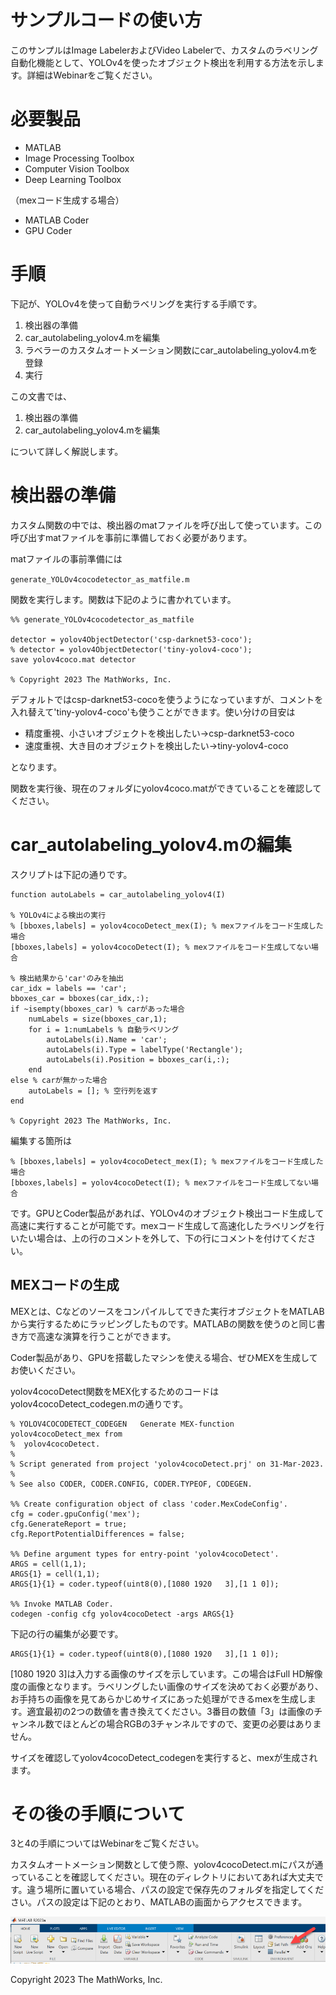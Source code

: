 # サンプルコードの使い方

このサンプルはImage LabelerおよびVideo Labelerで、カスタムのラベリング自動化機能として、YOLOv4を使ったオブジェクト検出を利用する方法を示します。詳細はWebinarをご覧ください。

# 必要製品

   -  MATLAB 
   -  Image Processing Toolbox 
   -  Computer Vision Toolbox 
   -  Deep Learning Toolbox 

（mexコード生成する場合）

   -  MATLAB Coder 
   -  GPU Coder 

# 手順

下記が、YOLOv4を使って自動ラベリングを実行する手順です。

   1.  検出器の準備 
   1.  car_autolabeling_yolov4.mを編集 
   1.  ラベラーのカスタムオートメーション関数にcar_autolabeling_yolov4.mを登録 
   1.  実行 

この文書では、

   1.  検出器の準備 
   1.  car_autolabeling_yolov4.mを編集 

について詳しく解説します。

# 検出器の準備

カスタム関数の中では、検出器のmatファイルを呼び出して使っています。この呼び出すmatファイルを事前に準備しておく必要があります。

matファイルの事前準備には

`generate_YOLOv4cocodetector_as_matfile.m`

関数を実行します。関数は下記のように書かれています。

```matlab:Code(Display)
%% generate_YOLOv4cocodetector_as_matfile

detector = yolov4ObjectDetector('csp-darknet53-coco');
% detector = yolov4ObjectDetector('tiny-yolov4-coco');
save yolov4coco.mat detector

% Copyright 2023 The MathWorks, Inc.
```

デフォルトではcsp-darknet53-cocoを使うようになっていますが、コメントを入れ替えて'tiny-yolov4-coco'も使うことができます。使い分けの目安は

   -  精度重視、小さいオブジェクトを検出したい→csp-darknet53-coco 
   -  速度重視、大き目のオブジェクトを検出したい→tiny-yolov4-coco 

となります。

関数を実行後、現在のフォルダにyolov4coco.matができていることを確認してください。

# car_autolabeling_yolov4.mの編集

スクリプトは下記の通りです。

```matlab:Code(Display)
function autoLabels = car_autolabeling_yolov4(I)

% YOLOv4による検出の実行
% [bboxes,labels] = yolov4cocoDetect_mex(I); % mexファイルをコード生成した場合
[bboxes,labels] = yolov4cocoDetect(I); % mexファイルをコード生成してない場合

% 検出結果から'car'のみを抽出
car_idx = labels == 'car';
bboxes_car = bboxes(car_idx,:);
if ~isempty(bboxes_car) % carがあった場合
    numLabels = size(bboxes_car,1);
    for i = 1:numLabels % 自動ラベリング
        autoLabels(i).Name = 'car';
        autoLabels(i).Type = labelType('Rectangle');
        autoLabels(i).Position = bboxes_car(i,:);
    end
else % carが無かった場合
    autoLabels = []; % 空行列を返す
end

% Copyright 2023 The MathWorks, Inc.
```

編集する箇所は

```matlab:Code(Display)
% [bboxes,labels] = yolov4cocoDetect_mex(I); % mexファイルをコード生成した場合
[bboxes,labels] = yolov4cocoDetect(I); % mexファイルをコード生成してない場合
```

です。GPUとCoder製品があれば、YOLOv4のオブジェクト検出コード生成して高速に実行することが可能です。mexコード生成して高速化したラベリングを行いたい場合は、上の行のコメントを外して、下の行にコメントを付けてください。

## MEXコードの生成

MEXとは、Cなどのソースをコンパイルしてできた実行オブジェクトをMATLABから実行するためにラッピングしたものです。MATLABの関数を使うのと同じ書き方で高速な演算を行うことができます。

Coder製品があり、GPUを搭載したマシンを使える場合、ぜひMEXを生成してお使いください。

yolov4cocoDetect関数をMEX化するためのコードはyolov4cocoDetect_codegen.mの通りです。

```matlab:Code(Display)
% YOLOV4COCODETECT_CODEGEN   Generate MEX-function yolov4cocoDetect_mex from
%  yolov4cocoDetect.
% 
% Script generated from project 'yolov4cocoDetect.prj' on 31-Mar-2023.
% 
% See also CODER, CODER.CONFIG, CODER.TYPEOF, CODEGEN.

%% Create configuration object of class 'coder.MexCodeConfig'.
cfg = coder.gpuConfig('mex');
cfg.GenerateReport = true;
cfg.ReportPotentialDifferences = false;

%% Define argument types for entry-point 'yolov4cocoDetect'.
ARGS = cell(1,1);
ARGS{1} = cell(1,1);
ARGS{1}{1} = coder.typeof(uint8(0),[1080 1920   3],[1 1 0]);

%% Invoke MATLAB Coder.
codegen -config cfg yolov4cocoDetect -args ARGS{1}

```

下記の行の編集が必要です。

```matlab:Code(Display)
ARGS{1}{1} = coder.typeof(uint8(0),[1080 1920   3],[1 1 0]);
```

[1080 1920 3]は入力する画像のサイズを示しています。この場合はFull HD解像度の画像となります。ラベリングしたい画像のサイズを決めておく必要があり、お手持ちの画像を見てあらかじめサイズにあった処理ができるmexを生成します。適宜最初の2つの数値を書き換えてください。3番目の数値「3」は画像のチャンネル数でほとんどの場合RGBの3チャンネルですので、変更の必要はありません。

サイズを確認してyolov4cocoDetect_codegenを実行すると、mexが生成されます。

# その後の手順について

3と4の手順についてはWebinarをご覧ください。

カスタムオートメーション関数として使う際、yolov4cocoDetect.mにパスが通っていることを確認してください。現在のディレクトリにおいてあれば大丈夫です。違う場所に置いている場合、パスの設定で保存先のフォルダを指定してください。パスの設定は下記のとおり、MATLABの画面からアクセスできます。

![image_0.png](How_to_use_these_codes_images/image_0.png)

Copyright 2023 The MathWorks, Inc.
